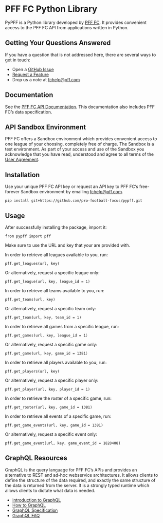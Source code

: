 # PFF FC Python Library
PyPFF is a Python library developed by [PFF FC](https://fc.pff.com/). It provides convenient access to the PFF FC API from applications written in Python.

## Getting Your Questions Answered
If you have a question that is not addressed here, there are several ways to get in touch:
- Open a [GitHub Issue](https://github.com/pro-football-focus/pypff/issues)
- [Request a Feature](https://github.com/pro-football-focus/pypff/issues)
- Drop us a note at fchelp@pff.com 

## Documentation
See the [PFF FC API Documentation](https://fc-staging.pff.com/docs). This documentation also includes PFF FC’s data specification. 

## API Sandbox Environment
PFF FC offers a Sandbox environment which provides convenient access to one league of your choosing, completely free of charge. The Sandbox is a test environment. As part of your access and use of the Sandbox you acknowledge that you have read, understood and agree to all terms of the [User Agreement](https://github.com/pro-football-focus/pypff/blob/main/docs/PFF%20API%20SANDBOX%20ENVIRONMENT%20USER%20AGREEMENT.pdf).

## Installation
Use your unique PFF FC API key or request an API key to PFF FC’s free-forever Sandbox environment by emailing fchelp@pff.com.
```
pip install git+https://github.com/pro-football-focus/pypff.git
```

## Usage
After successfully installing the package, import it:
```
from pypff import pff
```
Make sure to use the URL and key that your are provided with.

In order to retrieve all leagues available to you, run:
```
pff.get_leagues(url, key)
```
Or alternatively, request a specific league only:
```
pff.get_league(url, key, league_id = 1)
```
In order to retrieve all teams available to you, run:
```
pff.get_teams(url, key)
```
Or alternatively, request a specific team only:
```
pff.get_team(url, key, team_id = 1)
```
In order to retrieve all games from a specific league, run:
```
pff.get_games(url, key, league_id = 1)
```
Or alternatively, request a specific game only:
```
pff.get_game(url, key, game_id = 1381)
```
In order to retrieve all players available to you, run:
```
pff.get_players(url, key)
```
Or alternatively, request a specific player only:
```
pff.get_player(url, key, player_id = 1)
```
In order to retrieve the roster of a specific game, run:
```
pff.get_roster(url, key, game_id = 1381)
```
In order to retrieve all events of a specific game, run:
```
pff.get_game_events(url, key, game_id = 1381)
```
Or alternatively, request a specific event only:
```
pff.get_game_event(url, key, game_event_id = 1820408)
```

## GraphQL Resources
GraphQL is the query language for PFF FC’s APIs and provides an alternative to REST and ad-hoc webservice architectures. It allows clients to define the structure of the data required, and exactly the same structure of the data is returned from the server. It is a strongly typed runtime which allows clients to dictate what data is needed.
- [Introduction to GraphQL](https://graphql.org/learn/)
- [How to GraphQL](https://www.howtographql.com/)
- [GraphQL Specification](https://spec.graphql.org/)
- [GraphQL FAQ](https://graphql.org/faq/)
